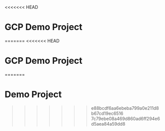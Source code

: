 <<<<<<< HEAD
# GCP Demo Project
=======
<<<<<<< HEAD
# GCP Demo Project
=======
# Demo Project
>>>>>>> e88bcdf6aa6ebeba799a0e211d8b67cd19ec6516
>>>>>>> 7c79ebe08a469d860ad6ff294e6d5aea84a59dd8
